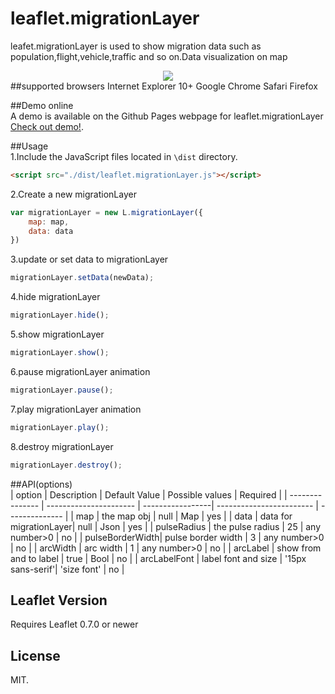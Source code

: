 # leaflet.migrationLayer
leafet.migrationLayer is used to show migration data such as population,flight,vehicle,traffic and so on.Data visualization on map
<div style="text-align:center" align="center">
  <img src="https://react-map.github.io/leaflet.migrationLayer/demo.gif" />
</div>     
##supported browsers
Internet Explorer 10+     
Google Chrome     
Safari    
Firefox        

##Demo online   
A demo is available on the Github Pages webpage for leaflet.migrationLayer [Check out demo!](https://react-map.github.io/leaflet.migrationLayer/).

##Usage     
1.Include the JavaScript files located in ```\dist``` directory.
```html
<script src="./dist/leaflet.migrationLayer.js"></script>
```    
2.Create a new migrationLayer
```js
var migrationLayer = new L.migrationLayer({
    map: map,
    data: data
})
```     
3.update or set data to migrationLayer
```js
migrationLayer.setData(newData);
```   
4.hide migrationLayer       
```js
migrationLayer.hide();
```   
5.show migrationLayer       
```js
migrationLayer.show();
```   
6.pause migrationLayer animation  
```js
migrationLayer.pause();
```   
7.play migrationLayer animation
```js
migrationLayer.play();
```   
8.destroy migrationLayer     
```js
migrationLayer.destroy();
```   

##API(options)   
| option          | Description            | Default Value    | Possible  values         | Required       |
| --------------- | ---------------------- | -----------------| ------------------------ | -------------- | 
| map             | the map obj            | null             | Map                      | yes            |
| data            | data for migrationLayer| null             | Json                     | yes            | 
| pulseRadius     | the pulse radius       | 25               | any number>0             | no             |
| pulseBorderWidth| pulse border width     | 3                | any number>0             | no             |
| arcWidth        | arc width              | 1                | any number>0             | no             |
| arcLabel        | show from and to label | true             | Bool                     | no             |
| arcLabelFont    | label font and size    | '15px sans-serif'| 'size font'              | no             |   

## Leaflet Version     
Requires Leaflet 0.7.0 or newer   

## License   
MIT.    